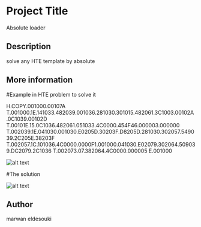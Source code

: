 # Project Title

Absolute loader

## Description

solve any HTE template by absolute

## More information

#Example in HTE problem to solve it

H.COPY.001000.00107A
T.001000.1E.141033.482039.001036.281030.301015.482061.3C1003.00102A.0C1039.00102D
T.00101E.15.0C1036.482061.051033.4C0000.454F46.000003.000000
T.002039.1E.041030.001030.E0205D.30203F.D8205D.281030.302057.549039.2C205E.38203F
T.002057.1C.101036.4C0000.0000F1.001000.041030.E02079.302064.509039.DC2079.2C1036
T.002073.07.382064.4C0000.000005
E.001000

![alt text](https://i.ibb.co/cFXnbD8/Screenshot-569.png)

#The solution

![alt text](https://i.ibb.co/Q67YPkq/Screenshot-571.png)

## Author

marwan eldesouki
